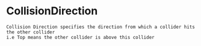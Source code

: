 # CollisionDirection 
 ```
 Collision Direction specifies the direction from which a collider hits the other collider
i.e Top means the other collider is above this collider 
```

